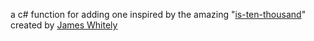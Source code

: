 a c# function for adding one inspired by the amazing "[is-ten-thousand](https://github.com/james-work-account/is-ten-thousand)" created by [James Whitely](https://github.com/james-work-account)
